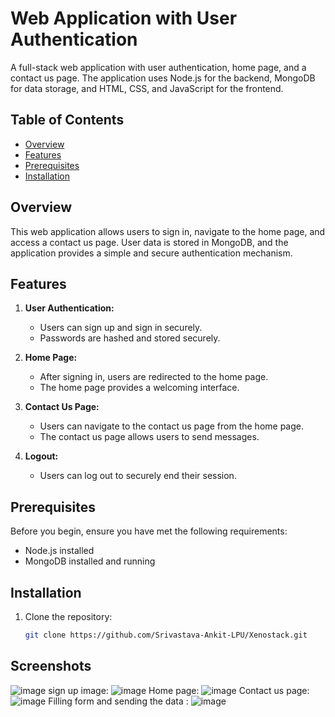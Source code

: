 # Web Application with User Authentication

A full-stack web application with user authentication, home page, and a contact us page. The application uses Node.js for the backend, MongoDB for data storage, and HTML, CSS, and JavaScript for the frontend.

## Table of Contents

- [Overview](#overview)
- [Features](#features)
- [Prerequisites](#prerequisites)
- [Installation](#installation)

## Overview

This web application allows users to sign in, navigate to the home page, and access a contact us page. User data is stored in MongoDB, and the application provides a simple and secure authentication mechanism.

## Features

1. **User Authentication:**
   - Users can sign up and sign in securely.
   - Passwords are hashed and stored securely.

2. **Home Page:**
   - After signing in, users are redirected to the home page.
   - The home page provides a welcoming interface.

3. **Contact Us Page:**
   - Users can navigate to the contact us page from the home page.
   - The contact us page allows users to send messages.

4. **Logout:**
   - Users can log out to securely end their session.

## Prerequisites

Before you begin, ensure you have met the following requirements:

- Node.js installed
- MongoDB installed and running

## Installation

1. Clone the repository:

   ```bash
   git clone https://github.com/Srivastava-Ankit-LPU/Xenostack.git

## Screenshots


![image](https://github.com/Srivastava-Ankit-LPU/Xenostack/assets/83294365/e7ca1687-daf9-4004-b6ba-f80936644d32)
sign up image:
![image](https://github.com/Srivastava-Ankit-LPU/Xenostack/assets/83294365/c74ceff7-d6a1-4a54-b72f-1a6ae6809d75)
Home page:
![image](https://github.com/Srivastava-Ankit-LPU/Xenostack/assets/83294365/f0867867-5067-404b-bd9c-582cce265651)
Contact us page:
![image](https://github.com/Srivastava-Ankit-LPU/Xenostack/assets/83294365/959586d0-e3c1-4548-91d1-e5455c0bee46)
Filling form and sending the data :
![image](https://github.com/Srivastava-Ankit-LPU/Xenostack/assets/83294365/e195956e-7140-4323-80b0-a1e3baeedb60)

